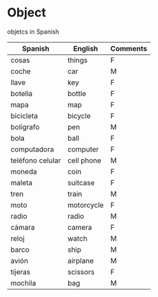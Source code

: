 # Object
 
objetcs in Spanish

| Spanish | English | Comments |
| ----- | ------- | -------- |
| cosas | things | F |
| coche | car | M |
| llave | key | F |
| botella | bottle | F |
| mapa | map | F |
| bicicleta | bicycle | F |
| bolígrafo | pen | M |
| bola | ball | F |
| computadora | computer | F |
| teléfono celular | cell phone | M |
| moneda | coin | F |
| maleta | suitcase | F |
| tren | train | M |
| moto | motorcycle | F |
| radio | radio | M |
| cámara | camera | F |
| reloj | watch | M |
| barco | ship | M |
| avión | airplane | M |
| tijeras | scissors | F |
| mochila | bag | M |
